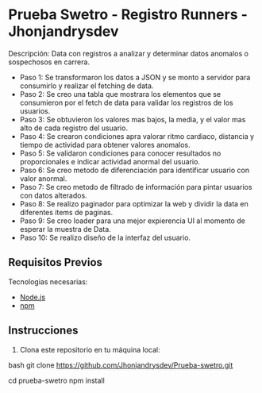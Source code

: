 # Prueba Swetro - Registro Runners - Jhonjandrysdev

Descripción: Data con registros a analizar y determinar datos anomalos o sospechosos en carrera.
- Paso 1: Se transformaron los datos a JSON y se monto a servidor para consumirlo y realizar el fetching de  data.
- Paso 2: Se creo una tabla que mostrara los elementos que se consumieron por el fetch de data para validar los registros de los usuarios.
- Paso 3: Se obtuvieron los valores mas bajos, la media, y el valor mas alto de cada registro del usuario.
- Paso 4: Se crearon condiciones apra valorar ritmo cardiaco, distancia y tiempo de actividad para obtener valores anomalos.
- Paso 5: Se validaron condiciones para conocer resultados no proporcionales e indicar actividad anormal del usuario.
- Paso 6: Se creo metodo de diferenciación para identificar usuario con valor anormal.
- Paso 7: Se creo metodo de filtrado de información para pintar usuarios con datos alterados.
- Paso 8: Se realizo paginador para optimizar la web y dividir la data en diferentes items de paginas.
- Paso 9: Se creo loader para una mejor expierencia UI al momento de esperar la muestra de Data.
- Paso 10: Se realizo diseño de la interfaz del usuario.

## Requisitos Previos
Tecnologias necesarias:
- [Node.js](https://nodejs.org/)
- [npm](https://www.npmjs.com/)

## Instrucciones

1. Clona este repositorio en tu máquina local:

bash
git clone https://github.com/Jhonjandrysdev/Prueba-swetro.git

cd prueba-swetro
npm install





